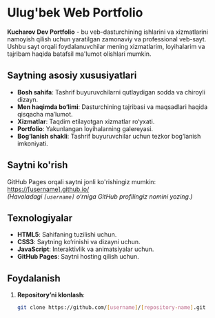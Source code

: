# Ulug'bek Web Portfolio

**Kucharov Dev Portfolio** - bu veb-dasturchining ishlarini va xizmatlarini namoyish qilish uchun yaratilgan zamonaviy va professional veb-sayt. Ushbu sayt orqali foydalanuvchilar mening xizmatlarim, loyihalarim va tajribam haqida batafsil ma'lumot olishlari mumkin.

## Saytning asosiy xususiyatlari

- **Bosh sahifa**: Tashrif buyuruvchilarni qutlaydigan sodda va chiroyli dizayn.
- **Men haqimda bo‘limi**: Dasturchining tajribasi va maqsadlari haqida qisqacha ma’lumot.
- **Xizmatlar**: Taqdim etilayotgan xizmatlar ro‘yxati.
- **Portfolio**: Yakunlangan loyihalarning galereyasi.
- **Bog‘lanish shakli**: Tashrif buyuruvchilar uchun tezkor bog‘lanish imkoniyati.

## Saytni ko'rish

GitHub Pages orqali saytni jonli ko'rishingiz mumkin:  
[https://[username].github.io/](https://[username].github.io/)  
*(Havoladagi `[username]` o‘rniga GitHub profilingiz nomini yozing.)*

## Texnologiyalar

- **HTML5**: Sahifaning tuzilishi uchun.
- **CSS3**: Saytning ko‘rinishi va dizayni uchun.
- **JavaScript**: Interaktivlik va animatsiyalar uchun.
- **GitHub Pages**: Saytni hosting qilish uchun.

## Foydalanish

1. **Repository’ni klonlash**:
   ```bash
   git clone https://github.com/[username]/[repository-name].git

